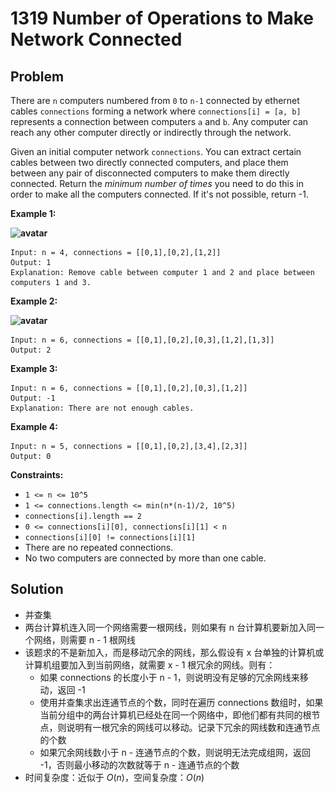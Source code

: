 # 1319 Number of Operations to Make Network Connected
## Problem

There are `n` computers numbered from `0` to `n-1` connected by ethernet cables `connections` forming a network where `connections[i] = [a, b]` represents a connection between computers `a` and `b`. Any computer can reach any other computer directly or indirectly through the network.

Given an initial computer network `connections`. You can extract certain cables between two directly connected computers, and place them between any pair of disconnected computers to make them directly connected. Return the *minimum number of times* you need to do this in order to make all the computers connected. If it's not possible, return -1. 

 

**Example 1:**

**![avatar](..\..\pic\l1319-1.png)**

```
Input: n = 4, connections = [[0,1],[0,2],[1,2]]
Output: 1
Explanation: Remove cable between computer 1 and 2 and place between computers 1 and 3.
```

**Example 2:**

**![avatar](..\..\pic\l1319-2.png)**

```
Input: n = 6, connections = [[0,1],[0,2],[0,3],[1,2],[1,3]]
Output: 2
```

**Example 3:**

```
Input: n = 6, connections = [[0,1],[0,2],[0,3],[1,2]]
Output: -1
Explanation: There are not enough cables.
```

**Example 4:**

```
Input: n = 5, connections = [[0,1],[0,2],[3,4],[2,3]]
Output: 0
```

 

**Constraints:**

- `1 <= n <= 10^5`
- `1 <= connections.length <= min(n*(n-1)/2, 10^5)`
- `connections[i].length == 2`
- `0 <= connections[i][0], connections[i][1] < n`
- `connections[i][0] != connections[i][1]`
- There are no repeated connections.
- No two computers are connected by more than one cable.

## Solution

- 并查集
- 两台计算机连入同一个网络需要一根网线，则如果有 n 台计算机要新加入同一个网络，则需要 n - 1 根网线
- 该题求的不是新加入，而是移动冗余的网线，那么假设有 x 台单独的计算机或计算机组要加入到当前网络，就需要 x - 1 根冗余的网线。则有：
  - 如果 connections 的长度小于 n - 1，则说明没有足够的冗余网线来移动，返回 -1
  - 使用并查集求出连通节点的个数，同时在遍历 connections 数组时，如果当前分组中的两台计算机已经处在同一个网络中，即他们都有共同的根节点，则说明有一根冗余的网线可以移动。记录下冗余的网线数和连通节点的个数
  - 如果冗余网线数小于 n - 连通节点的个数，则说明无法完成组网，返回 -1，否则最小移动的次数就等于 n - 连通节点的个数
- 时间复杂度：近似于 $O(n)$，空间复杂度：$O(n)$